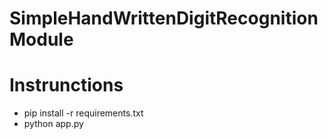 # SimpleHandWrittenDigitRecognitionModule
<h1>Instrunctions</h1>
<ul>
<li>pip install -r requirements.txt </li>
<li> python app.py </li>
</ul>

